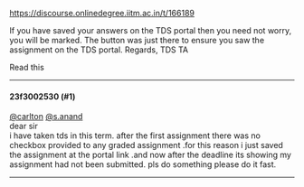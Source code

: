 https://discourse.onlinedegree.iitm.ac.in/t/166189

If you have saved your answers on the TDS portal then you need not worry, you will be marked. The button was just there to ensure you saw the assignment on the TDS portal. 
Regards, 
TDS TA
  </blockquote>
</aside>
<p>Read this</p><hr>

<h4>23f3002530 (#1)</h4>
<p><a class="mention" href="/u/carlton">@carlton</a> <a class="mention" href="/u/s.anand">@s.anand</a><br/>
dear sir<br/>
i have taken tds in this term. after the first assignment there was no checkbox provided to any graded assignment .for this reason i just saved the assignment at the portal link .and now after the deadline its showing my assignment had not been submitted. pls do something please do it fast.</p><hr>

</body></html>